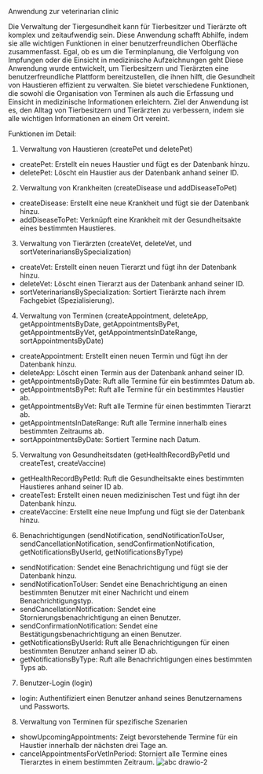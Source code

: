 Anwendung zur veterinarian clinic

Die Verwaltung der Tiergesundheit kann für Tierbesitzer und Tierärzte oft komplex und zeitaufwendig sein. Diese Anwendung schafft Abhilfe, indem sie alle wichtigen Funktionen in einer benutzerfreundlichen Oberfläche zusammenfasst. Egal, ob es um die Terminplanung, die Verfolgung von Impfungen oder die Einsicht in medizinische Aufzeichnungen geht
Diese Anwendung wurde entwickelt, um Tierbesitzern und Tierärzten eine benutzerfreundliche Plattform bereitzustellen, die ihnen hilft, die Gesundheit von Haustieren effizient zu verwalten. Sie bietet verschiedene Funktionen, die sowohl die Organisation von Terminen als auch die Erfassung und Einsicht in medizinische Informationen erleichtern. Ziel der Anwendung ist es, den Alltag von Tierbesitzern und Tierärzten zu verbessern, indem sie alle wichtigen Informationen an einem Ort vereint.

Funktionen im Detail:
1. Verwaltung von Haustieren (createPet und deletePet)
- createPet: Erstellt ein neues Haustier und fügt es der Datenbank hinzu.
- deletePet: Löscht ein Haustier aus der Datenbank anhand seiner ID.
2. Verwaltung von Krankheiten (createDisease und addDiseaseToPet)
- createDisease: Erstellt eine neue Krankheit und fügt sie der Datenbank hinzu.
- addDiseaseToPet: Verknüpft eine Krankheit mit der Gesundheitsakte eines bestimmten Haustieres.
3. Verwaltung von Tierärzten (createVet, deleteVet, und sortVeterinariansBySpecialization)
- createVet: Erstellt einen neuen Tierarzt und fügt ihn der Datenbank hinzu.
- deleteVet: Löscht einen Tierarzt aus der Datenbank anhand seiner ID.
- sortVeterinariansBySpecialization: Sortiert Tierärzte nach ihrem Fachgebiet (Spezialisierung).
4. Verwaltung von Terminen (createAppointment, deleteApp, getAppointmentsByDate, getAppointmentsByPet, getAppointmentsByVet, getAppointmentsInDateRange, sortAppointmentsByDate)
- createAppointment: Erstellt einen neuen Termin und fügt ihn der Datenbank hinzu.
- deleteApp: Löscht einen Termin aus der Datenbank anhand seiner ID.
- getAppointmentsByDate: Ruft alle Termine für ein bestimmtes Datum ab.
- getAppointmentsByPet: Ruft alle Termine für ein bestimmtes Haustier ab.
- getAppointmentsByVet: Ruft alle Termine für einen bestimmten Tierarzt ab.
- getAppointmentsInDateRange: Ruft alle Termine innerhalb eines bestimmten Zeitraums ab.
- sortAppointmentsByDate: Sortiert Termine nach Datum.
5. Verwaltung von Gesundheitsdaten (getHealthRecordByPetId und createTest, createVaccine)
- getHealthRecordByPetId: Ruft die Gesundheitsakte eines bestimmten Haustieres anhand seiner ID ab.
- createTest: Erstellt einen neuen medizinischen Test und fügt ihn der Datenbank hinzu.
- createVaccine: Erstellt eine neue Impfung und fügt sie der Datenbank hinzu.
6. Benachrichtigungen (sendNotification, sendNotificationToUser, sendCancellationNotification, sendConfirmationNotification, getNotificationsByUserId, getNotificationsByType)
- sendNotification: Sendet eine Benachrichtigung und fügt sie der Datenbank hinzu.
- sendNotificationToUser: Sendet eine Benachrichtigung an einen bestimmten Benutzer mit einer Nachricht und einem Benachrichtigungstyp.
- sendCancellationNotification: Sendet eine Stornierungsbenachrichtigung an einen Benutzer.
- sendConfirmationNotification: Sendet eine Bestätigungsbenachrichtigung an einen Benutzer.
- getNotificationsByUserId: Ruft alle Benachrichtigungen für einen bestimmten Benutzer anhand seiner ID ab.
- getNotificationsByType: Ruft alle Benachrichtigungen eines bestimmten Typs ab.
7. Benutzer-Login (login)
- login: Authentifiziert einen Benutzer anhand seines Benutzernamens und Passworts.
8. Verwaltung von Terminen für spezifische Szenarien
- showUpcomingAppointments: Zeigt bevorstehende Termine für ein Haustier innerhalb der nächsten drei Tage an.
- cancelAppointmentsForVetInPeriod: Storniert alle Termine eines Tierarztes in einem bestimmten Zeitraum.
![abc drawio-2](https://github.com/user-attachments/assets/ca08e193-93bd-435e-8161-7fd08d95877c)

